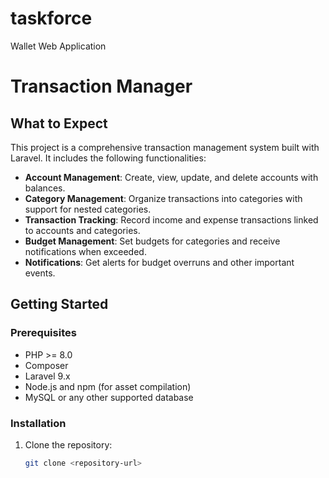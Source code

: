 # taskforce
Wallet Web Application
# Transaction Manager

## What to Expect

This project is a comprehensive transaction management system built with Laravel. It includes the following functionalities:
- **Account Management**: Create, view, update, and delete accounts with balances.
- **Category Management**: Organize transactions into categories with support for nested categories.
- **Transaction Tracking**: Record income and expense transactions linked to accounts and categories.
- **Budget Management**: Set budgets for categories and receive notifications when exceeded.
- **Notifications**: Get alerts for budget overruns and other important events.

## Getting Started

### Prerequisites
- PHP >= 8.0
- Composer
- Laravel 9.x
- Node.js and npm (for asset compilation)
- MySQL or any other supported database

### Installation
1. Clone the repository:
   ```bash
   git clone <repository-url>
